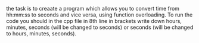 the task is to creaate a program which allows you to convert time from hh:mm:ss to seconds and vice versa, using function overloading.
To run the code you should in the cpp file in 8th line in brackets write down hours, minutes, seconds (will be changed to seconds) or seconds (will be changed to hours, minutes, seconds).